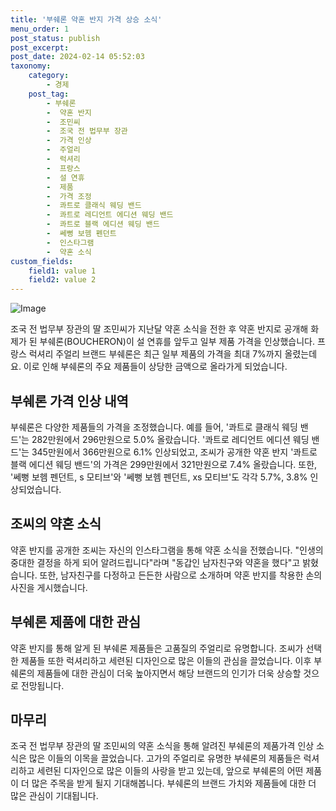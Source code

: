 ```yaml
---
title: '부쉐론 약혼 반지 가격 상승 소식'
menu_order: 1
post_status: publish
post_excerpt: 
post_date: 2024-02-14 05:52:03
taxonomy:
    category:
        - 경제
    post_tag:
        - 부쉐론
        -  약혼 반지
        -  조민씨
        -  조국 전 법무부 장관
        -  가격 인상
        -  주얼리
        -  럭셔리
        -  프랑스
        -  설 연휴
        -  제품
        -  가격 조정
        -  콰트로 클래식 웨딩 밴드
        -  콰트로 레디언트 에디션 웨딩 밴드
        -  콰트로 블랙 에디션 웨딩 밴드
        -  쎄뻥 보헴 펜던트
        -  인스타그램
        -  약혼 소식
custom_fields:
    field1: value 1
    field2: value 2
---
```


![Image](https://imgnews.pstatic.net/image/009/2024/02/13/0005257654_001_20240213112200998.jpg?type=w647)

조국 전 법무부 장관의 딸 조민씨가 지난달 약혼 소식을 전한 후 약혼 반지로 공개해 화제가 된 부쉐론(BOUCHERON)이 설 연휴를 앞두고 일부 제품 가격을 인상했습니다. 프랑스 럭셔리 주얼리 브랜드 부쉐론은 최근 일부 제품의 가격을 최대 7%까지 올렸는데요. 이로 인해 부쉐론의 주요 제품들이 상당한 금액으로 올라가게 되었습니다.
## 부쉐론 가격 인상 내역
부쉐론은 다양한 제품들의 가격을 조정했습니다. 예를 들어, '콰트로 클래식 웨딩 밴드'는 282만원에서 296만원으로 5.0% 올랐습니다. '콰트로 레디언트 에디션 웨딩 밴드'는 345만원에서 366만원으로 6.1% 인상되었고, 조씨가 공개한 약혼 반지 '콰트로 블랙 에디션 웨딩 밴드'의 가격은 299만원에서 321만원으로 7.4% 올랐습니다. 또한, '쎄뻥 보헴 펜던트, s 모티브'와 '쎄뻥 보헴 펜던트, xs 모티브'도 각각 5.7%, 3.8% 인상되었습니다.
## 조씨의 약혼 소식
약혼 반지를 공개한 조씨는 자신의 인스타그램을 통해 약혼 소식을 전했습니다. "인생의 중대한 결정을 하게 되어 알려드립니다"라며 "동갑인 남자친구와 약혼을 했다"고 밝혔습니다. 또한, 남자친구를 다정하고 든든한 사람으로 소개하며 약혼 반지를 착용한 손의 사진을 게시했습니다.
## 부쉐론 제품에 대한 관심
약혼 반지를 통해 알게 된 부쉐론 제품들은 고품질의 주얼리로 유명합니다. 조씨가 선택한 제품들 또한 럭셔리하고 세련된 디자인으로 많은 이들의 관심을 끌었습니다. 이후 부쉐론의 제품들에 대한 관심이 더욱 높아지면서 해당 브랜드의 인기가 더욱 상승할 것으로 전망됩니다.
## 마무리
조국 전 법무부 장관의 딸 조민씨의 약혼 소식을 통해 알려진 부쉐론의 제품가격 인상 소식은 많은 이들의 이목을 끌었습니다. 고가의 주얼리로 유명한 부쉐론의 제품들은 럭셔리하고 세련된 디자인으로 많은 이들의 사랑을 받고 있는데, 앞으로 부쉐론의 어떤 제품이 더 많은 주목을 받게 될지 기대해봅니다. 부쉐론의 브랜드 가치와 제품들에 대한 더 많은 관심이 기대됩니다.
